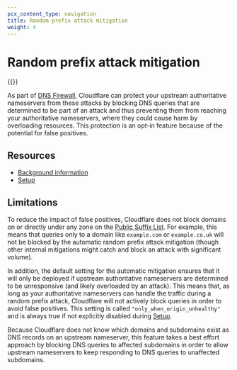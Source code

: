 ```yaml
---
pcx_content_type: navigation
title: Random prefix attack mitigation
weight: 4
---
```


# Random prefix attack mitigation

{{<render file="_random-prefix-attack-definition.md">}}

As part of [DNS Firewall](/dns/dns-firewall/), Cloudflare can protect your upstream authoritative nameservers from these attacks by blocking DNS queries that are determined to be part of an attack and thus preventing them from reaching your authoritative nameservers, where they could cause harm by overloading resources. This protection is an opt-in feature because of the potential for false positives.

## Resources

- [Background information](/dns/dns-firewall/random-prefix-attacks/about/)
- [Setup](/dns/dns-firewall/random-prefix-attacks/setup/)

## Limitations

To reduce the impact of false positives, Cloudflare does not block domains on or directly under any zone on the [Public Suffix List](https://publicsuffix.org/). For example, this means that queries only to a domain like `example.com` or `example.co.uk` will not be blocked by the automatic random prefix attack mitigation (though other internal mitigations might catch and block an attack with significant volume).

In addition, the default setting for the automatic mitigation ensures that it will only be deployed if upstream authoritative nameservers are determined to be unresponsive (and likely overloaded by an attack). This means that, as long as your authoritative nameservers can handle the traffic during a random prefix attack, Cloudflare will not actively block queries in order to avoid false positives. This setting is called `"only_when_origin_unhealthy"` and is always true if not explicitly disabled during [Setup](/dns/dns-firewall/random-prefix-attacks/setup/).

Because Cloudflare does not know which domains and subdomains exist as DNS records on an upstream nameserver, this feature takes a best effort approach by blocking DNS queries to affected subdomains in order to allow upstream nameservers to keep responding to DNS queries to unaffected subdomains.
